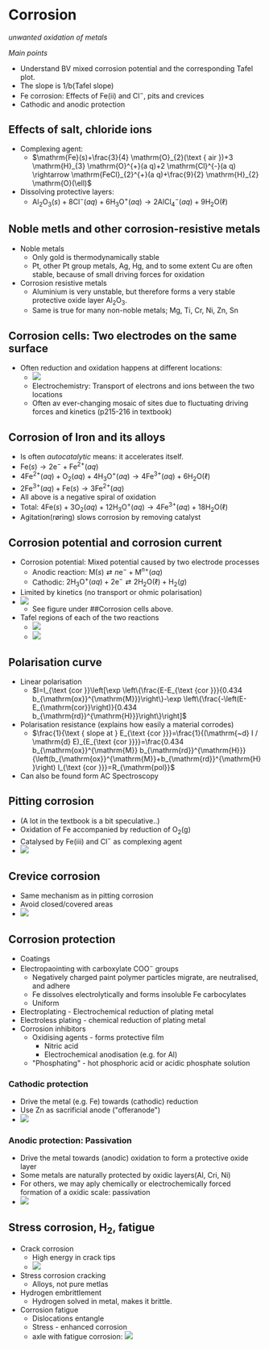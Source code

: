 # Corrosion
*unwanted oxidation of metals*

*Main points*
- Understand BV mixed corrosion potential and the corresponding Tafel plot.
- The slope is 1/b(Tafel slope)
- Fe corrosion: Effects of Fe(ii) and Cl$^-$, pits and crevices
- Cathodic and anodic protection


## Effects of salt, chloride ions
- Complexing agent: 
    - $\mathrm{Fe}(s)+\frac{3}{4} \mathrm{O}_{2}(\text { air })+3 \mathrm{H}_{3} \mathrm{O}^{+}(a q)+2 \mathrm{Cl}^{-}(a q) \rightarrow \mathrm{FeCl}_{2}^{+}(a q)+\frac{9}{2} \mathrm{H}_{2} \mathrm{O}(\ell)$
- Dissolving protective layers:
    - $\mathrm{Al}_{2} \mathrm{O}_{3}(s)+8 \mathrm{Cl}^{-}(a q)+6 \mathrm{H}_{3} \mathrm{O}^{+}(a q) \rightarrow 2 \mathrm{AlCl}_{4}^{-}(a q)+9 \mathrm{H}_{2} \mathrm{O}(\ell)$

## Noble metls and other corrosion-resistive metals
- Noble metals
    - Only gold is thermodynamically stable
    - Pt, other Pt group metals, Ag, Hg, and to some extent Cu are often stable, because of small driving forces for oxidation
- Corrosion resistive metals
    - Aluminium is very unstable, but therefore forms a very stable protective oxide layer Al$_2$O$_3$.
    - Same is true for many non-noble metals; Mg, Ti, Cr, Ni, Zn, Sn


## Corrosion cells: Two electrodes on the same surface
- Often reduction and oxidation happens at different locations:
    - ![](./static/2021-04-06-12-44-33.png)
    - Electrochemistry: Transport of electrons and ions between the two locations
    - Often av ever-changing mosaic of sites due to fluctuating driving forces and kinetics (p215-216 in textbook)

## Corrosion of Iron and its alloys
- Is often *autocatalytic* means: it accelerates itself.
- $\mathrm{Fe}(s) \rightarrow 2 \mathrm{e}^{-}+\mathrm{Fe}^{2+}(a q)$
- $4 \mathrm{Fe}^{2+}(a q)+\mathrm{O}_{2}(a q)+4 \mathrm{H}_{3} \mathrm{O}^{+}(a q) \rightarrow 4 \mathrm{Fe}^{3+}(a q)+6 \mathrm{H}_{2} \mathrm{O}(\ell)$
- $2 \mathrm{Fe}^{3+}(a q)+\mathrm{Fe}(s) \rightarrow 3 \mathrm{Fe}^{2+}(a q)$
- All above is a negative spiral of oxidation
- Total: $4 \mathrm{Fe}(s)+3 \mathrm{O}_{2}(a q)+12 \mathrm{H}_{3} \mathrm{O}^{+}(a q) \rightarrow 4 \mathrm{Fe}^{3+}(a q)+18 \mathrm{H}_{2} \mathrm{O}(\ell)$
- Agitation(røring) slows corrosion by removing catalyst

## Corrosion potential and corrosion current
- Corrosion potential: Mixed potential caused by two electrode processes
    - Anodic reaction: $\mathrm{M}(s) \rightleftarrows n \mathrm{e}^{-}+\mathrm{M}^{n+}(a q)$
    - Cathodic: $2 \mathrm{H}_{3} \mathrm{O}^{+}(a q)+2 \mathrm{e}^{-} \rightleftarrows 2 \mathrm{H}_{2} \mathrm{O}(\ell)+\mathrm{H}_{2}(g)$
- Limited by kinetics (no transport or ohmic polarisation)
- ![](./static/2021-04-06-12-51-36.png)
    - See figure under ##Corrosion cells above.
- Tafel regions of each of the two reactions
    - ![](./static/2021-04-06-12-54-47.png)
    - ![](./static/2021-04-06-12-57-54.png)

## Polarisation curve
- Linear polarisation
    - $I=I_{\text {cor }}\left[\exp \left\{\frac{E-E_{\text {cor }}}{0.434 b_{\mathrm{ox}}^{\mathrm{M}}}\right\}-\exp \left\{\frac{-\left(E-E_{\mathrm{cor}}\right)}{0.434 b_{\mathrm{rd}}^{\mathrm{H}}}\right\}\right]$
- Polarisation resistance (explains how easily a material corrodes)
    - $\frac{1}{\text { slope at } E_{\text {cor }}}=\frac{1}{(\mathrm{~d} I / \mathrm{d} E)_{E_{\text {cor }}}}=\frac{0.434 b_{\mathrm{ox}}^{\mathrm{M}} b_{\mathrm{rd}}^{\mathrm{H}}}{\left(b_{\mathrm{ox}}^{\mathrm{M}}+b_{\mathrm{rd}}^{\mathrm{H}}\right) I_{\text {cor }}}=R_{\mathrm{pol}}$
- Can also be found form AC Spectroscopy

## Pitting corrosion
- (A lot in the textbook is a bit speculative..)
- Oxidation of Fe accompanied by reduction of O$_2$(g)
- Catalysed by Fe(iii) and Cl$^-$ as complexing agent
- ![](./static/2021-04-06-13-29-32.png)

## Crevice corrosion
- Same mechanism as in pitting corrosion
- Avoid closed/covered areas
- ![](./static/2021-04-06-13-33-20.png)

## Corrosion protection
- Coatings
- Electropaointing with carboxylate COO$^-$ groups
    - Negatively charged paint polymer particles migrate, are neutralised, and adhere
    - Fe dissolves electrolytically and forms insoluble Fe carbocylates
    - Uniform
- Electroplating - Electrochemical reduction of plating metal
- Electroless plating - chemical reduction of plating metal
- Corrosion inhibitors
    - Oxidising agents -  forms protective film
        - Nitric acid
        - Electrochemical anodisation (e.g. for Al)
    - "Phosphating" - hot phosphoric acid or acidic phosphate solution

### Cathodic protection
- Drive the metal (e.g. Fe) towards (cathodic) reduction
- Use Zn as sacrificial anode ("offeranode")
- ![](./static/2021-04-06-13-41-24.png)

### Anodic protection: Passivation
- Drive the metal towards (anodic) oxidation to form a protective oxide layer
- Some metals are naturally protected by oxidic layers(Al, Cri, Ni)
- For others, we may aply chemically or electrochemically forced formation of a oxidic scale: passivation
- ![](./static/2021-04-06-13-44-53.png)

## Stress corrosion, H$_2$, fatigue
- Crack corrosion
    - High energy in crack tips
    - ![](./static/2021-04-06-13-49-14.png)
- Stress corrosion cracking
    - Alloys, not pure metlas
- Hydrogen embrittlement
    - Hydrogen solved in metal, makes it brittle.
- Corrosion fatigue
    - Dislocations entangle
    - Stress - enhanced corrosion
    - axle with fatigue corrosion: ![](./static/2021-04-06-13-49-42.png)
